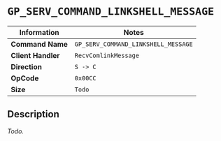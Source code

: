 # `GP_SERV_COMMAND_LINKSHELL_MESSAGE`

| Information               | Notes |
|---                        |---    |
| **Command Name**          | `GP_SERV_COMMAND_LINKSHELL_MESSAGE` |
| **Client Handler**        | `RecvComlinkMessage` |
| **Direction**             | `S -> C` |
| **OpCode**                | `0x00CC` |
| **Size**                  | `Todo` |

## Description

_Todo._
